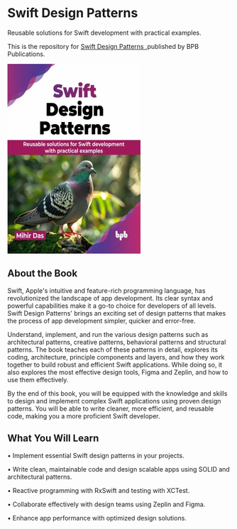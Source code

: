 # Swift Design Patterns

Reusable solutions for Swift development with practical examples.

This is the repository for [Swift Design Patterns
](https://bpbonline.com/products/swift-design-patterns?variant=43970122776776),published by BPB Publications.

<img src="9789355516800.jpg">

## About the Book
Swift, Apple's intuitive and feature-rich programming language, has revolutionized the landscape of app development. Its clear syntax and powerful capabilities make it a go-to choice for developers of all levels. Swift Design Patterns' brings an exciting set of design patterns that makes the process of app development simpler, quicker and error-free.

Understand, implement, and run the various design patterns such as architectural patterns, creative patterns, behavioral patterns and structural patterns. The book teaches each of these patterns in detail, explores its coding, architecture, principle components and layers, and how they work together to build robust and efficient Swift applications. While doing so, it also explores the most effective design tools, Figma and Zeplin, and how to use them effectively.

By the end of this book, you will be equipped with the knowledge and skills to design and implement complex Swift applications using proven design patterns. You will be able to write cleaner, more efficient, and reusable code, making you a more proficient Swift developer.

## What You Will Learn
• Implement essential Swift design patterns in your projects.

• Write clean, maintainable code and design scalable apps using SOLID and architectural patterns.

• Reactive programming with RxSwift and testing with XCTest.

• Collaborate effectively with design teams using Zeplin and Figma.

• Enhance app performance with optimized design solutions.
